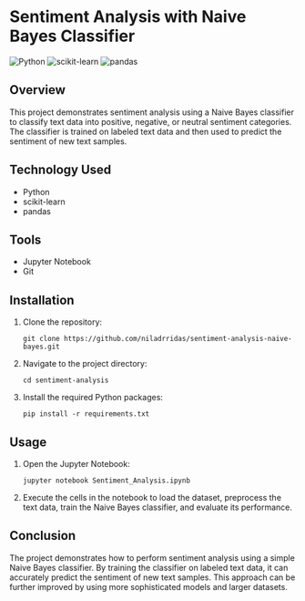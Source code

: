 # Sentiment Analysis with Naive Bayes Classifier

![Python](https://img.shields.io/badge/Python-3.9-blue?style=flat-square&logo=python)
![scikit-learn](https://img.shields.io/badge/scikit_learn-0.24.2-green?style=flat-square&logo=scikit-learn)
![pandas](https://img.shields.io/badge/pandas-1.3.3-blue?style=flat-square&logo=pandas)

## Overview
This project demonstrates sentiment analysis using a Naive Bayes classifier to classify text data into positive, negative, or neutral sentiment categories. The classifier is trained on labeled text data and then used to predict the sentiment of new text samples.

## Technology Used
- Python
- scikit-learn
- pandas

## Tools
- Jupyter Notebook
- Git

## Installation
1. Clone the repository:
   ```
   git clone https://github.com/niladrridas/sentiment-analysis-naive-bayes.git
   ```
2. Navigate to the project directory:
   ```
   cd sentiment-analysis
   ```
3. Install the required Python packages:
   ```
   pip install -r requirements.txt
   ```

## Usage
1. Open the Jupyter Notebook:
   ```
   jupyter notebook Sentiment_Analysis.ipynb
   ```
2. Execute the cells in the notebook to load the dataset, preprocess the text data, train the Naive Bayes classifier, and evaluate its performance.

## Conclusion
The project demonstrates how to perform sentiment analysis using a simple Naive Bayes classifier. By training the classifier on labeled text data, it can accurately predict the sentiment of new text samples. This approach can be further improved by using more sophisticated models and larger datasets.